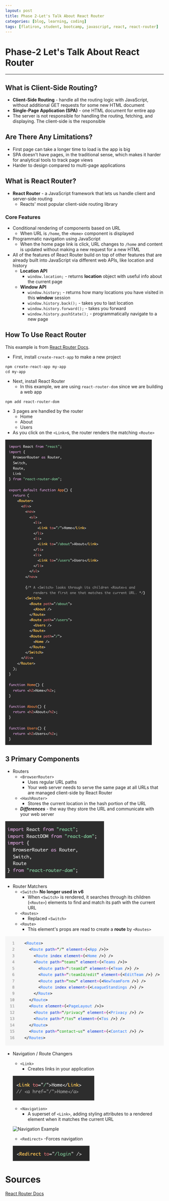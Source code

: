 ```yaml
---
layout: post
title: Phase 2-Let's Talk About React Router
categories: [blog, learning, coding]
tags: [flatiron, student, bootcamp, javascript, react, react-router] 
---
```

# Phase-2 Let's Talk About React Router
---
## What is Client-Side Routing?

- **Client-Side Routing** - handle all the routing logic with JavaScript, without additional GET requests for some new HTML document
- **Single-Page Application (SPA)** - one HTML document for entire app
- The server is not responsible for handling the routing, fetching, and displaying. The client-side is the responsible

## Are There Any Limitations?
- First page can take a longer time to load is the app is big
- SPA doesn't have pages, in the traditional sense, which makes it harder for analytical tools to track page views
- Harder to design compared to multi-page applications

## What is React Router?
- **React Router** - a JavaScript framework that lets us handle client and server-side routing
    - Reacts' most popular client-side routing library

### Core Features

- Conditional rendering of components based on URL
    - When URL is `/home`, the `<Home>` component is displayed
- Programmatic navigation using JavaScript
    - When the home page link is click, URL changes to `/home` and content is updated without making a new request for a new HTML
- All of the features of React Router build on top of other features that are already built into JavaScript via different web APIs, like location and history
    - **Location API**
        - `window.location;` - returns **location** object with useful info about the current page
    - **Window API**
        - `window.history;` - returns how many locations you have visited in this **window** session
        - `window.history.back();` - takes you to last location
        - `window.history.forward();` - takes you forward 
        - `window.history.pushState();` - programmatically navigate to a new page

## How To Use React Router 
This example is from [React Router Docs](https://v5.reactrouter.com/web/guides/quick-start).

- First, install `create-react-app` to make a new project

``` 
npm create-react-app my-app 
cd my-app
```

- Next, install React Router
    - In this example, we are using `react-router-dom` since we are building a web app

```
npm add react-router-dom
```

- 3 pages are handled by the router
    - Home
    - About
    - Users
- As you click on the `<Link>`s, the router renders the matching `<Route>`

![React Router Example](/assets/img/rr.png)

## 3 Primary Components

- Routers
    - `<BrowserRouter>`
        - Uses regular URL paths
        - Your web server needs to serve the same page at all URLs that are managed client-side by React Router
    - `<HashRouter>`
        - Stores the current location in the hash portion of the URL 
    - ***Differences*** - the way they store the URL and communicate with your web server

![Routers Example](/assets/img/import.png)

- Router Matchers
    - `<Switch>`  **No longer used in v6**
        - When `<Switch>` is rendered, it searches through its children (`<Route>`) elements to find and match its path with the current URL
    - `<Routes>`
        - Replaced `<Switch>`
    - `<Route>`
        - This element's props are read to create a **route** by `<Routes>`

![Routes Example](/assets/img/routes.png)

- Navigation / Route Changers
    - `<Link>`
        - Creates links in your application

    ![Link Example](/assets/img/link.png)



    - `<Navigation>`
        - A superset of `<Link>`, adding styling attributes to a rendered element when it matches the current URL 

    ![Navigation Example](/assets/img/navigation.png)

    - `<Redirect>`
        -Forces navigation

    ![Redirect Example](/assets/img/redirect.png)


# Sources
[React Router Docs](https://v5.reactrouter.com/web/guides/quick-start)
